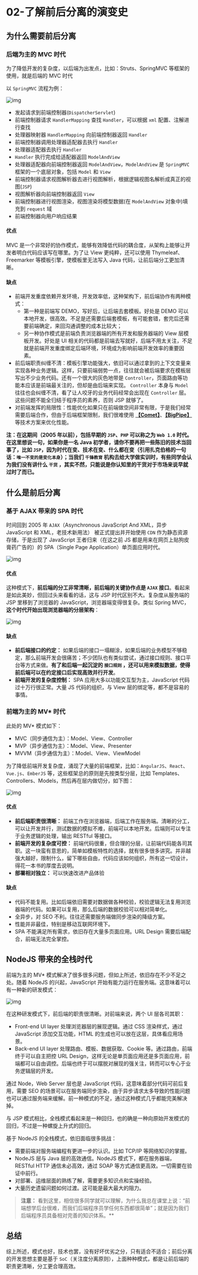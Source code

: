 # 02-了解前后分离的演变史



## 为什么需要前后分离

### 后端为主的 MVC 时代

为了降低开发的复杂度，以后端为出发点，比如：Struts、SpringMVC 等框架的使用，就是后端的 MVC 时代

以 `SpringMVC` 流程为例：

![img](./assets/434338b925ad815.png)

- 发起请求到前端控制器(`DispatcherServlet`)
- 前端控制器请求 `HandlerMapping` 查找 `Handler`，可以根据 `xml` 配置、注解进行查找
- 处理器映射器 `HandlerMapping` 向前端控制器返回 `Handler`
- 前端控制器调用处理器适配器去执行 `Handler`
- 处理器适配器去执行 `Handler`
- `Handler` 执行完成给适配器返回 `ModelAndView`
- 处理器适配器向前端控制器返回 `ModelAndView`，`ModelAndView` 是 `SpringMVC` 框架的一个底层对象，包括 `Model` 和 `View`
- 前端控制器请求视图解析器去进行视图解析，根据逻辑视图名解析成真正的视图(`JSP`)
- 视图解析器向前端控制器返回 `View`
- 前端控制器进行视图渲染，视图渲染将模型数据(在 `ModelAndView` 对象中)填充到 `request` 域
- 前端控制器向用户响应结果

#### 优点

MVC 是一个非常好的协作模式，能够有效降低代码的耦合度，从架构上能够让开发者明白代码应该写在哪里。为了让 View 更纯粹，还可以使用 Thymeleaf、Freemarker 等模板引擎，使模板里无法写入 Java 代码，让前后端分工更加清晰。

#### 缺点

- 前端开发重度依赖开发环境，开发效率低，这种架构下，前后端协作有两种模式：
  - 第一种是前端写 DEMO，写好后，让后端去套模板。好处是 DEMO 可以本地开发，很高效。不足是还需要后端套模板，有可能套错，套完后还需要前端确定，来回沟通调整的成本比较大；
  - 另一种协作模式是前端负责浏览器端的所有开发和服务器端的 View 层模板开发。好处是 UI 相关的代码都是前端去写就好，后端不用太关注，不足就是前端开发重度绑定后端环境，环境成为影响前端开发效率的重要因素。
- 前后端职责纠缠不清：模板引擎功能强大，依旧可以通过拿到的上下文变量来实现各种业务逻辑。这样，只要前端弱势一点，往往就会被后端要求在模板层写出不少业务代码。还有一个很大的灰色地带是 `Controller`，页面路由等功能本应该是前端最关注的，但却是由后端来实现。 `Controller` 本身与 `Model` 往往也会纠缠不清，看了让人咬牙的业务代码经常会出现在 `Controller` 层。这些问题不能全归结于程序员的素养，否则 JSP 就够了。
- 对前端发挥的局限性：性能优化如果只在前端做空间非常有限，于是我们经常需要后端合作，但由于后端框架限制，我们很难使用 [**【Comet】**](http://www.qfdmy.com/wp-content/themes/quanbaike/go.php?url=aHR0cHM6Ly93d3cuaWJtLmNvbS9kZXZlbG9wZXJ3b3Jrcy9jbi93ZWIvd2EtbG8tY29tZXQvaW5kZXguaHRtbA==)、[**【BigPipe】**](http://www.qfdmy.com/wp-content/themes/quanbaike/go.php?url=aHR0cHM6Ly9zZWdtZW50ZmF1bHQuY29tL2EvMTE5MDAwMDAwMjk5ODgxMg==)等技术方案来优化性能。

**注：在这期间（2005 年以前），包括早期的 `JSP`、`PHP` 可以称之为 `Web 1.0` 时代。在这里想说一句，如果你是一名 Java 初学者，请你不要再把一些陈旧的技术当回事了，比如 `JSP`，因为时代在变、技术在变、什么都在变（引用扎克伯格的一句话：`唯一不变的是变化本身`）；当我们 `千锋教育` 机构去给大学做实训时，有些同学会认为我们没有讲什么 `干货` ，其实不然，只能说是你认知里的干货对于市场来说早就过时了而已。**



## 什么是前后分离

### 基于 AJAX 带来的 SPA 时代

时间回到 2005 年 `AJAX`（Asynchronous JavaScript And XML，异步 JavaScript 和 XML，老技术新用法） 被正式提出并开始使用 `CDN` 作为静态资源存储，于是出现了 JavaScript 王者归来（在这之前 JS 都是用来在网页上贴狗皮膏药广告的）的 SPA（Single Page Application）单页面应用时代。

![img](./assets/3cddcaf4a66fc35.png)

#### 优点

这种模式下，**前后端的分工非常清晰，前后端的关键协作点是 `AJAX` 接口**。看起来是如此美妙，但回过头来看看的话，这与 JSP 时代区别不大。复杂度从服务端的 JSP 里移到了浏览器的 JavaScript，浏览器端变得很复杂。类似 Spring MVC，**这个时代开始出现浏览器端的分层架构**：

![img](./assets/a446d4e4db1f77a.png)

#### 缺点

- **前后端接口的约定：** 如果后端的接口一塌糊涂，如果后端的业务模型不够稳定，那么前端开发会很痛苦；不少团队也有类似尝试，通过接口规则、接口平台等方式来做。**有了和后端一起沉淀的 `接口规则` ，还可以用来模拟数据，使得前后端可以在约定接口后实现高效并行开发**。
- **前端开发的复杂度控制：** SPA 应用大多以功能交互型为主，JavaScript 代码过十万行很正常。大量 JS 代码的组织，与 View 层的绑定等，都不是容易的事情。

### 前端为主的 MV* 时代

此处的 MV* 模式如下：

- MVC（同步通信为主）：Model、View、Controller
- MVP（异步通信为主）：Model、View、Presenter
- MVVM（异步通信为主）：Model、View、ViewModel

为了降低前端开发复杂度，涌现了大量的前端框架，比如：`AngularJS`、`React`、`Vue.js`、`EmberJS` 等，这些框架总的原则是先按类型分层，比如 Templates、Controllers、Models，然后再在层内做切分，如下图：

![img](./assets/9cb0a482d40ed90.png)

#### 优点

- **前后端职责很清晰：** 前端工作在浏览器端，后端工作在服务端。清晰的分工，可以让开发并行，测试数据的模拟不难，前端可以本地开发。后端则可以专注于业务逻辑的处理，输出 RESTful 等接口。
- **前端开发的复杂度可控：** 前端代码很重，但合理的分层，让前端代码能各司其职。这一块蛮有意思的，简单如模板特性的选择，就有很多很多讲究。并非越强大越好，限制什么，留下哪些自由，代码应该如何组织，所有这一切设计，得花一本书的厚度去说明。
- **部署相对独立：** 可以快速改进产品体验

#### 缺点

- 代码不能复用。比如后端依旧需要对数据做各种校验，校验逻辑无法复用浏览器端的代码。如果可以复用，那么后端的数据校验可以相对简单化。
- 全异步，对 SEO 不利。往往还需要服务端做同步渲染的降级方案。
- 性能并非最佳，特别是移动互联网环境下。
- SPA 不能满足所有需求，依旧存在大量多页面应用。URL Design 需要后端配合，前端无法完全掌控。

## NodeJS 带来的全栈时代

前端为主的 MV* 模式解决了很多很多问题，但如上所述，依旧存在不少不足之处。随着 NodeJS 的兴起，JavaScript 开始有能力运行在服务端。这意味着可以有一种新的研发模式：

![img](./assets/fa9f8f541240dc5.jpg)

在这种研发模式下，前后端的职责很清晰。对前端来说，两个 UI 层各司其职：

- Front-end UI layer 处理浏览器层的展现逻辑。通过 CSS 渲染样式，通过 JavaScript 添加交互功能，HTML 的生成也可以放在这层，具体看应用场景。
- Back-end UI layer 处理路由、模板、数据获取、Cookie 等。通过路由，前端终于可以自主把控 URL Design，这样无论是单页面应用还是多页面应用，前端都可以自由调控。后端也终于可以摆脱对展现的强关注，转而可以专心于业务逻辑层的开发。

通过 Node，Web Server 层也是 JavaScript 代码，这意味着部分代码可前后复用，需要 SEO 的场景可以在服务端同步渲染，由于异步请求太多导致的性能问题也可以通过服务端来缓解。前一种模式的不足，通过这种模式几乎都能完美解决掉。

与 JSP 模式相比，全栈模式看起来是一种回归，也的确是一种向原始开发模式的回归，不过是一种螺旋上升式的回归。

基于 NodeJS 的全栈模式，依旧面临很多挑战：

- 需要前端对服务端编程有更进一步的认识。比如 TCP/IP 等网络知识的掌握。
- NodeJS 层与 Java 层的高效通信。NodeJS 模式下，都在服务器端，RESTful HTTP 通信未必高效，通过 SOAP 等方式通信更高效。一切需要在验证中前行。
- 对部署、运维层面的熟练了解，需要更多知识点和实操经验。
- 大量历史遗留问题如何过渡。这可能是最大最大的阻力。

> **注意：** 看到这里，相信很多同学就可以理解，为什么我总在课堂上说：“前端想学后台很难，而我们后端程序员学任何东西都很简单”；就是因为我们后端程序员具备相对完善的知识体系。**

## 总结

综上所述，模式也好，技术也罢，没有好坏优劣之分，只有适合不适合；前后分离的开发思想主要是基于 `SoC`（关注度分离原则），上面种种模式，都是让前后端的职责更清晰，分工更合理高效。